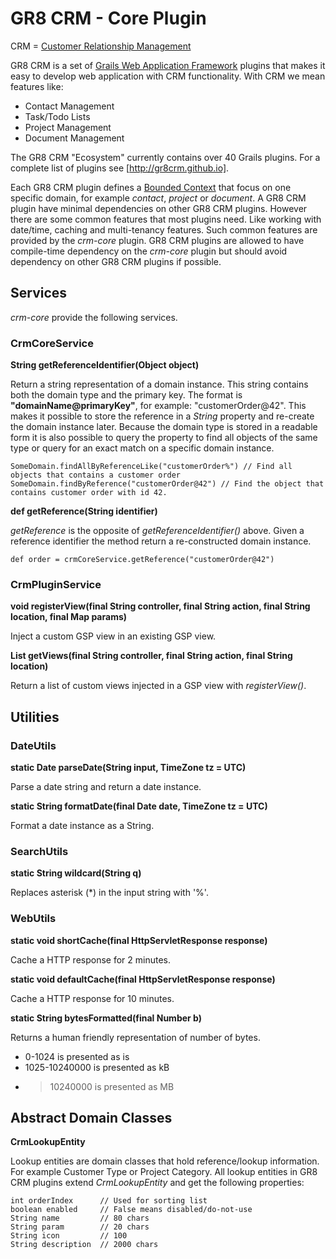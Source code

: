 # GR8 CRM - Core Plugin

CRM = [Customer Relationship Management](http://en.wikipedia.org/wiki/Customer_relationship_management)

GR8 CRM is a set of [Grails Web Application Framework](http://www.grails.org/)
plugins that makes it easy to develop web application with CRM functionality.
With CRM we mean features like:

- Contact Management
- Task/Todo Lists
- Project Management
- Document Management

The GR8 CRM "Ecosystem" currently contains over 40 Grails plugins. For a complete list of plugins see [http://gr8crm.github.io].

Each GR8 CRM plugin defines a [Bounded Context](http://martinfowler.com/bliki/BoundedContext.html)
that focus on one specific domain, for example *contact*, *project* or *document*.
A GR8 CRM plugin have minimal dependencies on other GR8 CRM plugins. However there are some common features that most plugins need.
Like working with date/time, caching and multi-tenancy features. Such common features are provided by the *crm-core* plugin.
GR8 CRM plugins are allowed to have compile-time dependency on the *crm-core* plugin but should avoid dependency on other GR8 CRM plugins if possible.

## Services

*crm-core* provide the following services.

### CrmCoreService

**String getReferenceIdentifier(Object object)**

Return a string representation of a domain instance. This string contains both the domain type and the primary key.
The format is **"domainName@primaryKey"**, for example: "customerOrder@42".
This makes it possible to store the reference in a *String* property and re-create the domain instance later.
Because the domain type is stored in a readable form it is also possible to query the property to find
all objects of the same type or query for an exact match on a specific domain instance.

    SomeDomain.findAllByReferenceLike("customerOrder%") // Find all objects that contains a customer order
    SomeDomain.findByReference("customerOrder@42") // Find the object that contains customer order with id 42.
    
**def getReference(String identifier)**

*getReference* is the opposite of *getReferenceIdentifier()* above.
Given a reference identifier the method return a re-constructed domain instance.

    def order = crmCoreService.getReference("customerOrder@42")
    
### CrmPluginService

**void registerView(final String controller, final String action, final String location, final Map params)**

Inject a custom GSP view in an existing GSP view.

**List getViews(final String controller, final String action, final String location)**

Return a list of custom views injected in a GSP view with *registerView()*.

## Utilities

### DateUtils

**static Date parseDate(String input, TimeZone tz = UTC)**

Parse a date string and return a date instance.

**static String formatDate(final Date date, TimeZone tz = UTC)**

Format a date instance as a String.

### SearchUtils

**static String wildcard(String q)**

Replaces asterisk (*) in the input string with '%'.

### WebUtils

**static void shortCache(final HttpServletResponse response)**

Cache a HTTP response for 2 minutes.

**static void defaultCache(final HttpServletResponse response)**

Cache a HTTP response for 10 minutes.

**static String bytesFormatted(final Number b)**

Returns a human friendly representation of number of bytes.

- 0-1024 is presented as is
- 1025-10240000 is presented as kB
- > 10240000 is presented as MB
     
## Abstract Domain Classes

**CrmLookupEntity**

Lookup entities are domain classes that hold reference/lookup information. For example Customer Type or Project Category.
All lookup entities in GR8 CRM plugins extend *CrmLookupEntity* and get the following properties:

    int orderIndex      // Used for sorting list
    boolean enabled     // False means disabled/do-not-use
    String name         // 80 chars
    String param        // 20 chars
    String icon         // 100
    String description  // 2000 chars
